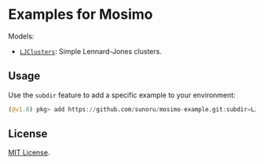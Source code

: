 # Examples for Mosimo

Models:
- [`LJClusters`](./LJClusters/): Simple Lennard-Jones clusters.

## Usage

Use the `subdir` feature to add a specific example to your environment:

```julia
(@v1.8) pkg> add https://github.com/sunoru/mosimo-example.git:subdir=LJClusters
```

## License

[MIT License](./LICENSE).
